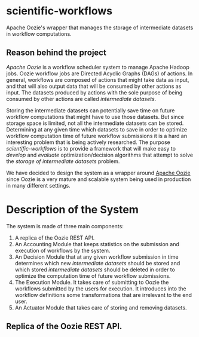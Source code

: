 # scientific-workflows
Apache Oozie's wrapper that manages the storage of intermediate datasets in workflow computations.

## Reason behind the project
*Apache Oozie* is a workflow scheduler system to manage Apache Hadoop jobs. Oozie
workflow jobs are Directed Acyclic Graphs (DAGs) of actions.  In general, workflows
are composed of actions that might take data as input, and that will also output
data that will be consumed by other actions as input.  The datasets produced
by actions with the sole purpose of being consumed by other actions are called
*intermediate datasets*.

Storing the intermediate datasets can potentially save time on future 
workflow computations that might have to use those datasets.  But since storage
space is limited, not all the intermediate datasets can be stored.  Determining
at any given time which datasets to save in order to optimize workflow computation
time of future workflow submissions it is a hard an interesting problem that is being actively researched.  The purpose *scientific-workflows* is to provide a 
framework that will make easy to *develop* and *evaluate* optimization/decision algorithms that attempt to solve the *storage of intermediate datasets* problem.

We have decided to design the system as a wrapper around [Apache Oozie](https://oozie.apache.org) since Oozie is a very mature and scalable system being used in production in many different settings.

# Description of the System

The system is made of three main components: 

1. A replica of the Oozie REST API.
2. An Accounting Module that keeps statistics on the submission and execution of workflows by the system.
3. An Decision Module that at any given workflow submission in time determines which new *intermediate datasets* should be stored and which stored *intermediate datasets* should be deleted in order to optimize the computation time of future workflow submissions.
4. The Execution Module. It takes care of submitting to Oozie the workflows submitted by the users for execution. It introduces into the workflow definitions some transformations that are irrelevant to the end user.
4. An Actuator Module that takes care of storing and removing datasets.

## Replica of the Oozie REST API.
